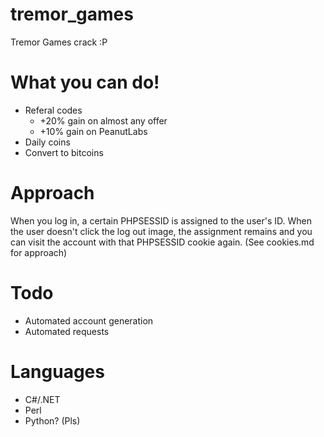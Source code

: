 # tremor_games
Tremor Games crack :P

# What you can do!
* Referal codes
  * +20% gain on almost any offer
  * +10% gain on PeanutLabs
* Daily coins
* Convert to bitcoins

# Approach
When you log in, a certain PHPSESSID is assigned to the user's ID. When the user doesn't click the log out image, the assignment remains and you can visit the account with that PHPSESSID cookie again. (See cookies.md for approach)

# Todo
* Automated account generation
* Automated requests

# Languages
* C#/.NET
* Perl
* Python? (Pls)
